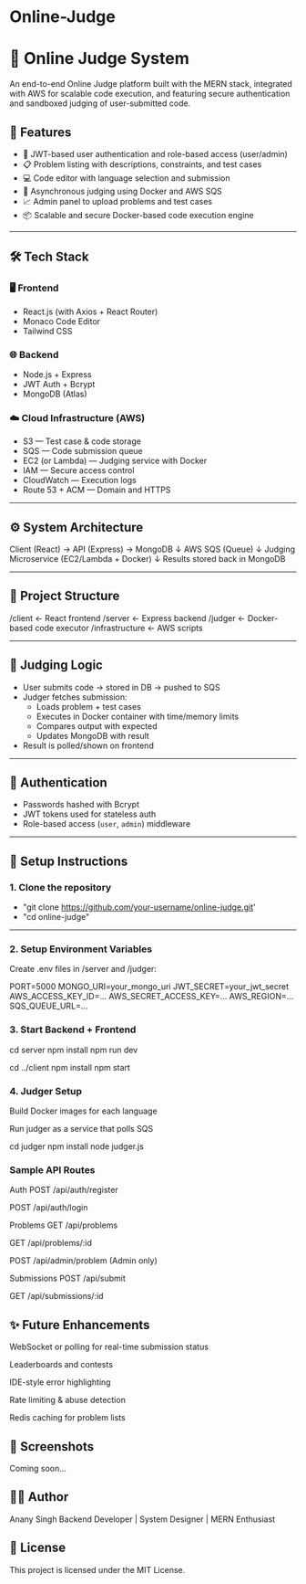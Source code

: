 # Online-Judge

# 🧠 Online Judge System

An end-to-end Online Judge platform built with the MERN stack, integrated with AWS for scalable code execution, and featuring secure authentication and sandboxed judging of user-submitted code.

## 🚀 Features

- 👤 JWT-based user authentication and role-based access (user/admin)
- 📋 Problem listing with descriptions, constraints, and test cases
- 💻 Code editor with language selection and submission
- 🔄 Asynchronous judging using Docker and AWS SQS
- 📈 Admin panel to upload problems and test cases
- 📦 Scalable and secure Docker-based code execution engine

---

## 🛠️ Tech Stack

### 🖥️ Frontend
- React.js (with Axios + React Router)
- Monaco Code Editor
- Tailwind CSS

### 🌐 Backend
- Node.js + Express
- JWT Auth + Bcrypt
- MongoDB (Atlas)

### ☁️ Cloud Infrastructure (AWS)
- S3 — Test case & code storage
- SQS — Code submission queue
- EC2 (or Lambda) — Judging service with Docker
- IAM — Secure access control
- CloudWatch — Execution logs
- Route 53 + ACM — Domain and HTTPS

---

## ⚙️ System Architecture

Client (React) → API (Express) → MongoDB
↓
AWS SQS (Queue)
↓
Judging Microservice (EC2/Lambda + Docker)
↓
Results stored back in MongoDB


---

## 📂 Project Structure

/client ← React frontend
/server ← Express backend
/judger ← Docker-based code executor
/infrastructure ← AWS scripts 

---

## 🧪 Judging Logic

- User submits code → stored in DB → pushed to SQS
- Judger fetches submission:
  - Loads problem + test cases
  - Executes in Docker container with time/memory limits
  - Compares output with expected
  - Updates MongoDB with result
- Result is polled/shown on frontend

---

## 🔐 Authentication

- Passwords hashed with Bcrypt
- JWT tokens used for stateless auth
- Role-based access (`user`, `admin`) middleware 

---

## 🧰 Setup Instructions

### 1. Clone the repository



- "git clone https://github.com/your-username/online-judge.git'
- "cd online-judge"

---

### 2. Setup Environment Variables

Create .env files in /server and /judger:


PORT=5000
MONGO_URI=your_mongo_uri
JWT_SECRET=your_jwt_secret
AWS_ACCESS_KEY_ID=...
AWS_SECRET_ACCESS_KEY=...
AWS_REGION=...
SQS_QUEUE_URL=...

### 3. Start Backend + Frontend

cd server
npm install
npm run dev

cd ../client
npm install
npm start


### 4. Judger Setup

Build Docker images for each language

Run judger as a service that polls SQS

cd judger
npm install
node judger.js

### Sample API Routes

Auth
POST /api/auth/register

POST /api/auth/login

Problems
GET /api/problems

GET /api/problems/:id

POST /api/admin/problem (Admin only)

Submissions
POST /api/submit

GET /api/submissions/:id


## ✨ Future Enhancements
WebSocket or polling for real-time submission status

Leaderboards and contests

IDE-style error highlighting

Rate limiting & abuse detection

Redis caching for problem lists



## 📸 Screenshots
Coming soon...

## 🧑‍💻 Author
Anany Singh
Backend Developer | System Designer | MERN Enthusiast

## 📄 License
This project is licensed under the MIT License.
